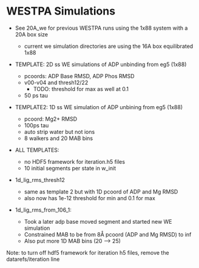 # WESTPA Simulations
* See 20A_we for previous WESTPA runs using the 1x88 system with a 20A box size
    * current we simulation directories are using the 16A box equilibrated 1x88

* TEMPLATE: 2D ss WE simulations of ADP unbinding from eg5 (1x88)
    * pcoords: ADP Base RMSD, ADP Phos RMSD
    * v00-v04 and thresh12/22
        * TODO: threshold for max as well at 0.1
    * 50 ps tau
* TEMPLATE2: 1D ss WE simulation of ADP unbining from eg5 (1x88)
    * pcoord: Mg2+ RMSD
    * 100ps tau
    * auto strip water but not ions
    * 8 walkers and 20 MAB bins
* ALL TEMPLATES:
    * no HDF5 framework for iteration.h5 files
    * 10 initial segments per state in w_init

* 1d_lig_rms_thresh12
    * same as template 2 but with 1D pcoord of ADP and Mg RMSD
    * also now has 1e-12 threshold for min and 0.1 for max

* 1d_lig_rms_from_106_1:
    * Took a later adp base moved segment and started new WE simulation
    * Constrained MAB to be from 8Å pcoord (ADP and Mg RMSD) to inf
    * Also put more 1D MAB bins (20 --> 25)

Note: to turn off hdf5 framework for iteration h5 files, remove the datarefs/iteration line
